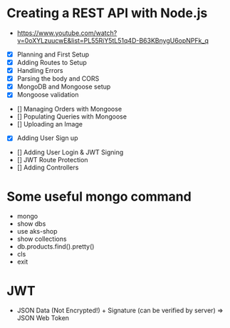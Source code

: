 # Creating a REST API with Node.js
* https://www.youtube.com/watch?v=0oXYLzuucwE&list=PL55RiY5tL51q4D-B63KBnygU6opNPFk_q

* [x] Planning and First Setup
* [x] Adding Routes to Setup 
* [x] Handling Errors
* [x] Parsing the body and CORS
* [x] MongoDB and Mongoose setup 
* [x] Mongoose validation 
* [] Managing Orders with Mongoose
* [] Populating Queries with Mongoose
* [] Uploading an Image
* [x] Adding User Sign up
* [] Adding User Login & JWT Signing
* [] JWT Route Protection 
* [] Adding Controllers

# Some useful mongo command 

* mongo
* show dbs
* use aks-shop
* show collections
* db.products.find().pretty()
* cls
* exit 


# JWT
* JSON Data (Not Encrypted!) + Signature (can be verified by server) => JSON Web Token 
